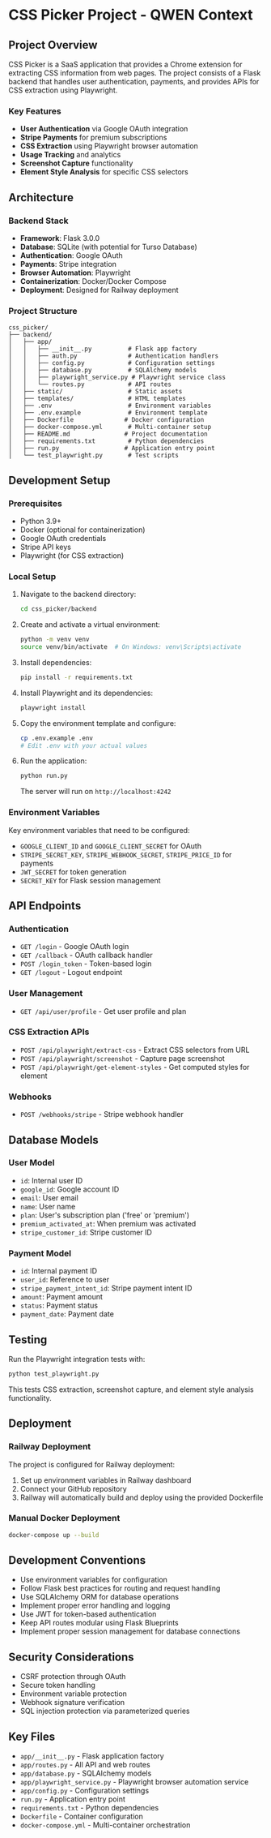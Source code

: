 # CSS Picker Project - QWEN Context

## Project Overview

CSS Picker is a SaaS application that provides a Chrome extension for extracting CSS information from web pages. The project consists of a Flask backend that handles user authentication, payments, and provides APIs for CSS extraction using Playwright.

### Key Features
- **User Authentication** via Google OAuth integration
- **Stripe Payments** for premium subscriptions
- **CSS Extraction** using Playwright browser automation
- **Usage Tracking** and analytics
- **Screenshot Capture** functionality
- **Element Style Analysis** for specific CSS selectors

## Architecture

### Backend Stack
- **Framework**: Flask 3.0.0
- **Database**: SQLite (with potential for Turso Database)
- **Authentication**: Google OAuth
- **Payments**: Stripe integration
- **Browser Automation**: Playwright
- **Containerization**: Docker/Docker Compose
- **Deployment**: Designed for Railway deployment

### Project Structure
```
css_picker/
├── backend/
│   ├── app/
│   │   ├── __init__.py          # Flask app factory
│   │   ├── auth.py              # Authentication handlers
│   │   ├── config.py            # Configuration settings
│   │   ├── database.py          # SQLAlchemy models
│   │   ├── playwright_service.py # Playwright service class
│   │   └── routes.py            # API routes
│   ├── static/                  # Static assets
│   ├── templates/               # HTML templates
│   ├── .env                     # Environment variables
│   ├── .env.example             # Environment template
│   ├── Dockerfile              # Docker configuration
│   ├── docker-compose.yml       # Multi-container setup
│   ├── README.md               # Project documentation
│   ├── requirements.txt         # Python dependencies
│   ├── run.py                  # Application entry point
│   └── test_playwright.py       # Test scripts
```

## Development Setup

### Prerequisites
- Python 3.9+
- Docker (optional for containerization)
- Google OAuth credentials
- Stripe API keys
- Playwright (for CSS extraction)

### Local Setup
1. Navigate to the backend directory:
   ```bash
   cd css_picker/backend
   ```

2. Create and activate a virtual environment:
   ```bash
   python -m venv venv
   source venv/bin/activate  # On Windows: venv\Scripts\activate
   ```

3. Install dependencies:
   ```bash
   pip install -r requirements.txt
   ```

4. Install Playwright and its dependencies:
   ```bash
   playwright install
   ```

5. Copy the environment template and configure:
   ```bash
   cp .env.example .env
   # Edit .env with your actual values
   ```

6. Run the application:
   ```bash
   python run.py
   ```
   The server will run on `http://localhost:4242`

### Environment Variables
Key environment variables that need to be configured:
- `GOOGLE_CLIENT_ID` and `GOOGLE_CLIENT_SECRET` for OAuth
- `STRIPE_SECRET_KEY`, `STRIPE_WEBHOOK_SECRET`, `STRIPE_PRICE_ID` for payments
- `JWT_SECRET` for token generation
- `SECRET_KEY` for Flask session management

## API Endpoints

### Authentication
- `GET /login` - Google OAuth login
- `GET /callback` - OAuth callback handler
- `POST /login_token` - Token-based login
- `GET /logout` - Logout endpoint

### User Management
- `GET /api/user/profile` - Get user profile and plan

### CSS Extraction APIs
- `POST /api/playwright/extract-css` - Extract CSS selectors from URL
- `POST /api/playwright/screenshot` - Capture page screenshot
- `POST /api/playwright/get-element-styles` - Get computed styles for element

### Webhooks
- `POST /webhooks/stripe` - Stripe webhook handler

## Database Models

### User Model
- `id`: Internal user ID
- `google_id`: Google account ID
- `email`: User email
- `name`: User name
- `plan`: User's subscription plan ('free' or 'premium')
- `premium_activated_at`: When premium was activated
- `stripe_customer_id`: Stripe customer ID

### Payment Model
- `id`: Internal payment ID
- `user_id`: Reference to user
- `stripe_payment_intent_id`: Stripe payment intent ID
- `amount`: Payment amount
- `status`: Payment status
- `payment_date`: Payment date

## Testing

Run the Playwright integration tests with:
```bash
python test_playwright.py
```

This tests CSS extraction, screenshot capture, and element style analysis functionality.

## Deployment

### Railway Deployment
The project is configured for Railway deployment:
1. Set up environment variables in Railway dashboard
2. Connect your GitHub repository
3. Railway will automatically build and deploy using the provided Dockerfile

### Manual Docker Deployment
```bash
docker-compose up --build
```

## Development Conventions

- Use environment variables for configuration
- Follow Flask best practices for routing and request handling
- Use SQLAlchemy ORM for database operations
- Implement proper error handling and logging
- Use JWT for token-based authentication
- Keep API routes modular using Flask Blueprints
- Implement proper session management for database connections

## Security Considerations

- CSRF protection through OAuth
- Secure token handling
- Environment variable protection
- Webhook signature verification
- SQL injection protection via parameterized queries

## Key Files

- `app/__init__.py` - Flask application factory
- `app/routes.py` - All API and web routes
- `app/database.py` - SQLAlchemy models
- `app/playwright_service.py` - Playwright browser automation service
- `app/config.py` - Configuration settings
- `run.py` - Application entry point
- `requirements.txt` - Python dependencies
- `Dockerfile` - Container configuration
- `docker-compose.yml` - Multi-container orchestration